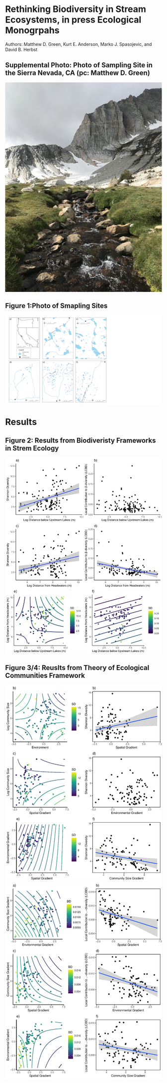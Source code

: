 # Rethinking Biodiversity in Stream Ecosystems, in press Ecological Monogrpahs

Authors: Matthew D. Green, Kurt E. Anderson, Marko J. Spasojevic, and David B. Herbst

## Supplemental Photo: Photo of Sampling Site in the Sierra Nevada, CA (pc: Matthew D. Green)
![](Images/pic.png)

## Figure 1:Photo of Smapling Sites
![](Figs/Map.jpg)


# Results

## Figure 2: Results from Biodiveristy Frameworks in Strem Ecology
![](Figs/Rplot01.jpeg)

## Figure 3/4: Reuslts from Theory of Ecological Communities Framework
![](Figs/Rplot_TEC1.jpg)
![](Figs/Rplot_TEC2.jpg)

